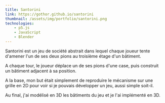 ```yaml
---
title: Santorini
link: https://gothor.github.io/santorini
thumbnail: /assets/img/portfolio/santorini.png
technologies:
    - p5.js
    - JavaScript
    - Blender
---
```


Santorini est un jeu de société abstrait dans lequel chaque joueur tente d'amener l'un de ses deux pions au troisième étage d'un bâtiment.

A chaque tour, le joueur déplace un de ses pions d'une case, puis construit un bâtiment adjacent à sa position.

A la base, mon but était simplement de reproduire le mécanisme sur une grille en 2D pour voir si je pouvais développer un jeu, aussi simple soit-il.

Au final, j'ai modélisé en 3D les bâtiments du jeu et je l'ai implémenté en 3D.